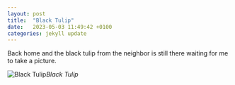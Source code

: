 ```yaml
---
layout: post
title:  "Black Tulip"
date:   2023-05-03 11:49:42 +0100
categories: jekyll update
---
```


Back home and the black tulip from the neighbor is still there waiting for me to take a picture.


![Black Tulip](https://lh3.googleusercontent.com/en0VjlkFsOXIOWF8P0UeTl3rZSqGR1sERruCZiDhU1EASQN91RqtBJeePKH32bUrIxtGxoPmoQDR9tyVUNbTMOD4xEIuUsyZFCuxpUCasU8IxMAo6y8-gi2md0RMDc_pwobIPoc4Vw=w2400)*Black Tulip*&nbsp;



[jekyll-docs]: https://jekyllrb.com/docs/home
[jekyll-gh]:   https://github.com/jekyll/jekyll
[jekyll-talk]: https://talk.jekyllrb.com/


